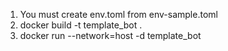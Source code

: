 1) You must create env.toml from env-sample.toml
2) docker build -t template_bot .
3) docker run --network=host -d template_bot